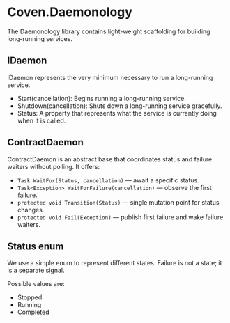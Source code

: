 # Coven.Daemonology

The Daemonology library contains light-weight scaffolding for building long-running services.

## IDaemon
IDaemon represents the very minimum necessary to run a long-running service.
- Start(cancellation): Begins running a long-running service.
- Shutdown(cancellation): Shuts down a long-running service gracefully.
- Status: A property that represents what the service is currently doing when it is called.

## ContractDaemon
ContractDaemon is an abstract base that coordinates status and failure waiters without polling. It offers:

- `Task WaitFor(Status, cancellation)` — await a specific status.
- `Task<Exception> WaitForFailure(cancellation)` — observe the first failure.
- `protected void Transition(Status)` — single mutation point for status changes.
- `protected void Fail(Exception)` — publish first failure and wake failure waiters.

## Status enum
We use a simple enum to represent different states. Failure is not a state; it is a separate signal.

Possible values are:
- Stopped
- Running
- Completed
